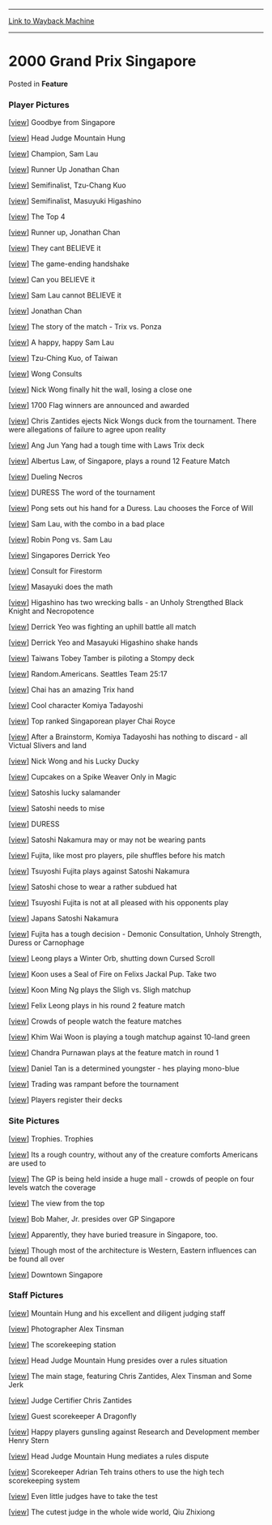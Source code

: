 
---
[Link to Wayback Machine](https://web.archive.org/web/20211206121510/https://magic.wizards.com/en/articles/archive/feature/2000-grand-prix-singapore-2000-01-01)

[_metadata_:wayback_url]:- "https://magic.wizards.com/en/articles/archive/feature/2000-grand-prix-singapore-2000-01-01"
[_metadata_:wayback_raw_url]:- "https://web.archive.org/web/20211206121510id_/https://magic.wizards.com/en/articles/archive/feature/2000-grand-prix-singapore-2000-01-01"
[_metadata_:wayback_capture_timestamp]:- "2021-12-06 12:15:10+00:00"
[_metadata_:description]:- "Player Pictures [view] Goodbye from Singapore [view] Head Judge Mountain Hung [view] Champion, Sam Lau [view] Runner Up Jonathan Chan [view] Semifinalist, Tzu-Chang Kuo [view] Semifinalist, Masuyuki Higashino [view] The Top 4 [view] Runner up, Jonathan Chan [view] They cant BELIEVE it [view] The game-ending handshake [view] Can you BELIEVE it [view] Sam Lau cannot BELIEVE it"
[_metadata_:generator]:- "Drupal 7 (http://drupal.org)"
[_metadata_:publish_date]:- "2000-01-01"
---


2000 Grand Prix Singapore
=========================



 Posted in **Feature**












### Player Pictures


[[view](http://magic.wizards.com/sites/mtg/files/image_legacy_migration/sideboard/images/GPSING00/908.jpg "Goodbye from Singapore")] Goodbye from Singapore


[[view](http://magic.wizards.com/sites/mtg/files/image_legacy_migration/sideboard/images/GPSING00/911.jpg "Head Judge Mountain Hung")] Head Judge Mountain Hung


[[view](http://magic.wizards.com/sites/mtg/files/image_legacy_migration/sideboard/images/GPSING00/913.jpg "Champion, Sam Lau")] Champion, Sam Lau


[[view](http://magic.wizards.com/sites/mtg/files/image_legacy_migration/sideboard/images/GPSING00/914.jpg "Runner Up Jonathan Chan")] Runner Up Jonathan Chan


[[view](http://magic.wizards.com/sites/mtg/files/image_legacy_migration/sideboard/images/GPSING00/915.jpg "Semifinalist, Tzu-Chang Kuo")] Semifinalist, Tzu-Chang Kuo


[[view](http://magic.wizards.com/sites/mtg/files/image_legacy_migration/sideboard/images/GPSING00/916.jpg "Semifinalist, Masuyuki Higashino")] Semifinalist, Masuyuki Higashino


[[view](http://magic.wizards.com/sites/mtg/files/image_legacy_migration/sideboard/images/GPSING00/917.jpg "The Top 4")] The Top 4


[[view](http://magic.wizards.com/sites/mtg/files/image_legacy_migration/sideboard/images/GPSING00/919.jpg "Runner up, Jonathan Chan")] Runner up, Jonathan Chan


[[view](http://magic.wizards.com/sites/mtg/files/image_legacy_migration/sideboard/images/GPSING00/920.jpg "They cant BELIEVE it")] They cant BELIEVE it


[[view](http://magic.wizards.com/sites/mtg/files/image_legacy_migration/sideboard/images/GPSING00/921.jpg "The game-ending handshake")] The game-ending handshake


[[view](http://magic.wizards.com/sites/mtg/files/image_legacy_migration/sideboard/images/GPSING00/923.jpg "Can you BELIEVE it")] Can you BELIEVE it


[[view](http://magic.wizards.com/sites/mtg/files/image_legacy_migration/sideboard/images/GPSING00/925.jpg "Sam Lau cannot BELIEVE it")] Sam Lau cannot BELIEVE it


[[view](http://magic.wizards.com/sites/mtg/files/image_legacy_migration/sideboard/images/GPSING00/926.jpg "Jonathan Chan")] Jonathan Chan


[[view](http://magic.wizards.com/sites/mtg/files/image_legacy_migration/sideboard/images/GPSING00/927.jpg "The story of the match - Trix vs. Ponza")] The story of the match - Trix vs. Ponza


[[view](http://magic.wizards.com/sites/mtg/files/image_legacy_migration/sideboard/images/GPSING00/928.jpg "A happy, happy Sam Lau")] A happy, happy Sam Lau


[[view](http://magic.wizards.com/sites/mtg/files/image_legacy_migration/sideboard/images/GPSING00/929.jpg "Tzu-Ching Kuo, of Taiwan")] Tzu-Ching Kuo, of Taiwan


[[view](http://magic.wizards.com/sites/mtg/files/image_legacy_migration/sideboard/images/GPSING00/930.jpg "Wong Consults")] Wong Consults


[[view](http://magic.wizards.com/sites/mtg/files/image_legacy_migration/sideboard/images/GPSING00/931.jpg "Nick Wong finally hit the wall, losing a close one")] Nick Wong finally hit the wall, losing a close one


[[view](http://magic.wizards.com/sites/mtg/files/image_legacy_migration/sideboard/images/GPSING00/932.jpg "1700 Flag winners are announced and awarded")] 1700 Flag winners are announced and awarded


[[view](http://magic.wizards.com/sites/mtg/files/image_legacy_migration/sideboard/images/GPSING00/938.jpg "Chris Zantides ejects Nick Wongs duck from the tournament.  There were allegations of failure to agree upon reality")] Chris Zantides ejects Nick Wongs duck from the tournament. There were allegations of failure to agree upon reality


[[view](http://magic.wizards.com/sites/mtg/files/image_legacy_migration/sideboard/images/GPSING00/939.jpg "Ang Jun Yang had a tough time with Laws Trix deck")] Ang Jun Yang had a tough time with Laws Trix deck


[[view](http://magic.wizards.com/sites/mtg/files/image_legacy_migration/sideboard/images/GPSING00/940.jpg "Albertus Law, of Singapore, plays a round 12 Feature Match")] Albertus Law, of Singapore, plays a round 12 Feature Match


[[view](http://magic.wizards.com/sites/mtg/files/image_legacy_migration/sideboard/images/GPSING00/941.jpg "Dueling Necros")] Dueling Necros


[[view](http://magic.wizards.com/sites/mtg/files/image_legacy_migration/sideboard/images/GPSING00/942.jpg "DURESS  The word of the tournament")] DURESS The word of the tournament


[[view](http://magic.wizards.com/sites/mtg/files/image_legacy_migration/sideboard/images/GPSING00/943.jpg "Pong sets out his hand for a Duress.  Lau chooses the Force of Will")] Pong sets out his hand for a Duress. Lau chooses the Force of Will


[[view](http://magic.wizards.com/sites/mtg/files/image_legacy_migration/sideboard/images/GPSING00/944.jpg "Sam Lau, with the combo in a bad place")] Sam Lau, with the combo in a bad place


[[view](http://magic.wizards.com/sites/mtg/files/image_legacy_migration/sideboard/images/GPSING00/945.jpg "Robin Pong vs. Sam Lau")] Robin Pong vs. Sam Lau


[[view](http://magic.wizards.com/sites/mtg/files/image_legacy_migration/sideboard/images/GPSING00/948.jpg "Singapores Derrick Yeo")] Singapores Derrick Yeo


[[view](http://magic.wizards.com/sites/mtg/files/image_legacy_migration/sideboard/images/GPSING00/949.jpg "Consult for Firestorm")] Consult for Firestorm


[[view](http://magic.wizards.com/sites/mtg/files/image_legacy_migration/sideboard/images/GPSING00/950.jpg "Masayuki does the math")] Masayuki does the math


[[view](http://magic.wizards.com/sites/mtg/files/image_legacy_migration/sideboard/images/GPSING00/951.jpg "Higashino has two wrecking balls - an Unholy Strengthed Black Knight and Necropotence")] Higashino has two wrecking balls - an Unholy Strengthed Black Knight and Necropotence


[[view](http://magic.wizards.com/sites/mtg/files/image_legacy_migration/sideboard/images/GPSING00/952.jpg "Derrick Yeo was fighting an uphill battle all match")] Derrick Yeo was fighting an uphill battle all match


[[view](http://magic.wizards.com/sites/mtg/files/image_legacy_migration/sideboard/images/GPSING00/953.jpg "Derrick Yeo and Masayuki Higashino shake hands")] Derrick Yeo and Masayuki Higashino shake hands


[[view](http://magic.wizards.com/sites/mtg/files/image_legacy_migration/sideboard/images/GPSING00/954.jpg "Taiwans Tobey Tamber is piloting a Stompy deck")] Taiwans Tobey Tamber is piloting a Stompy deck


[[view](http://magic.wizards.com/sites/mtg/files/image_legacy_migration/sideboard/images/GPSING00/956.jpg "Random.Americans.  Seattles Team 25:17")] Random.Americans. Seattles Team 25:17


[[view](http://magic.wizards.com/sites/mtg/files/image_legacy_migration/sideboard/images/GPSING00/957.jpg "Chai has an amazing Trix hand")] Chai has an amazing Trix hand


[[view](http://magic.wizards.com/sites/mtg/files/image_legacy_migration/sideboard/images/GPSING00/958.jpg "Cool character Komiya Tadayoshi")] Cool character Komiya Tadayoshi


[[view](http://magic.wizards.com/sites/mtg/files/image_legacy_migration/sideboard/images/GPSING00/959.jpg "Top ranked Singaporean player Chai Royce")] Top ranked Singaporean player Chai Royce


[[view](http://magic.wizards.com/sites/mtg/files/image_legacy_migration/sideboard/images/GPSING00/960.jpg "After a Brainstorm, Komiya Tadayoshi has nothing to discard - all Victual Slivers and land")] After a Brainstorm, Komiya Tadayoshi has nothing to discard - all Victual Slivers and land


[[view](http://magic.wizards.com/sites/mtg/files/image_legacy_migration/sideboard/images/GPSING00/963.jpg "Nick Wong and his Lucky Ducky")] Nick Wong and his Lucky Ducky


[[view](http://magic.wizards.com/sites/mtg/files/image_legacy_migration/sideboard/images/GPSING00/969.jpg "Cupcakes on a Spike Weaver  Only in Magic")] Cupcakes on a Spike Weaver Only in Magic


[[view](http://magic.wizards.com/sites/mtg/files/image_legacy_migration/sideboard/images/GPSING00/970.jpg "Satoshis lucky salamander")] Satoshis lucky salamander


[[view](http://magic.wizards.com/sites/mtg/files/image_legacy_migration/sideboard/images/GPSING00/971.jpg "Satoshi needs to mise")] Satoshi needs to mise


[[view](http://magic.wizards.com/sites/mtg/files/image_legacy_migration/sideboard/images/GPSING00/972.jpg "DURESS")] DURESS


[[view](http://magic.wizards.com/sites/mtg/files/image_legacy_migration/sideboard/images/GPSING00/973.jpg "Satoshi Nakamura may or may not be wearing pants")] Satoshi Nakamura may or may not be wearing pants


[[view](http://magic.wizards.com/sites/mtg/files/image_legacy_migration/sideboard/images/GPSING00/974.jpg "Fujita, like most pro players, pile shuffles before his match")] Fujita, like most pro players, pile shuffles before his match


[[view](http://magic.wizards.com/sites/mtg/files/image_legacy_migration/sideboard/images/GPSING00/975.jpg "Tsuyoshi Fujita plays against Satoshi Nakamura")] Tsuyoshi Fujita plays against Satoshi Nakamura


[[view](http://magic.wizards.com/sites/mtg/files/image_legacy_migration/sideboard/images/GPSING00/976.jpg "Satoshi chose to wear a rather subdued hat")] Satoshi chose to wear a rather subdued hat


[[view](http://magic.wizards.com/sites/mtg/files/image_legacy_migration/sideboard/images/GPSING00/977.jpg "Tsuyoshi Fujita is not at all pleased with his opponents play")] Tsuyoshi Fujita is not at all pleased with his opponents play


[[view](http://magic.wizards.com/sites/mtg/files/image_legacy_migration/sideboard/images/GPSING00/978.jpg "Japans Satoshi Nakamura")] Japans Satoshi Nakamura


[[view](http://magic.wizards.com/sites/mtg/files/image_legacy_migration/sideboard/images/GPSING00/979.jpg "Fujita has a tough decision - Demonic Consultation, Unholy Strength, Duress or Carnophage")] Fujita has a tough decision - Demonic Consultation, Unholy Strength, Duress or Carnophage


[[view](http://magic.wizards.com/sites/mtg/files/image_legacy_migration/sideboard/images/GPSING00/983.jpg "Leong plays a Winter Orb, shutting down Cursed Scroll")] Leong plays a Winter Orb, shutting down Cursed Scroll


[[view](http://magic.wizards.com/sites/mtg/files/image_legacy_migration/sideboard/images/GPSING00/985.jpg "Koon uses a Seal of Fire on Felixs Jackal Pup.  Take two")] Koon uses a Seal of Fire on Felixs Jackal Pup. Take two


[[view](http://magic.wizards.com/sites/mtg/files/image_legacy_migration/sideboard/images/GPSING00/986.jpg "Koon Ming Ng plays the Sligh vs. Sligh matchup")] Koon Ming Ng plays the Sligh vs. Sligh matchup


[[view](http://magic.wizards.com/sites/mtg/files/image_legacy_migration/sideboard/images/GPSING00/988.jpg "Felix Leong plays in his round 2 feature match")] Felix Leong plays in his round 2 feature match


[[view](http://magic.wizards.com/sites/mtg/files/image_legacy_migration/sideboard/images/GPSING00/989.jpg "Crowds of people watch the feature matches")] Crowds of people watch the feature matches


[[view](http://magic.wizards.com/sites/mtg/files/image_legacy_migration/sideboard/images/GPSING00/990.jpg "Khim Wai Woon is playing a tough matchup against 10-land green")] Khim Wai Woon is playing a tough matchup against 10-land green


[[view](http://magic.wizards.com/sites/mtg/files/image_legacy_migration/sideboard/images/GPSING00/991.jpg "Chandra Purnawan plays at the feature match in round 1")] Chandra Purnawan plays at the feature match in round 1


[[view](http://magic.wizards.com/sites/mtg/files/image_legacy_migration/sideboard/images/GPSING00/993.jpg "Daniel Tan is a determined youngster - hes playing mono-blue")] Daniel Tan is a determined youngster - hes playing mono-blue


[[view](http://magic.wizards.com/sites/mtg/files/image_legacy_migration/sideboard/images/GPSING00/994.jpg "Trading was rampant before the tournament")] Trading was rampant before the tournament


[[view](http://magic.wizards.com/sites/mtg/files/image_legacy_migration/sideboard/images/GPSING00/996.jpg "Players register their decks")] Players register their decks


### Site Pictures


[[view](http://magic.wizards.com/sites/mtg/files/image_legacy_migration/sideboard/images/GPSING00/933.jpg "Trophies.  Trophies")] Trophies. Trophies


[[view](http://magic.wizards.com/sites/mtg/files/image_legacy_migration/sideboard/images/GPSING00/946.jpg "Its a rough country, without any of the creature comforts Americans are used to")] Its a rough country, without any of the creature comforts Americans are used to


[[view](http://magic.wizards.com/sites/mtg/files/image_legacy_migration/sideboard/images/GPSING00/980.jpg "The GP is being held inside a huge mall - crowds of people on four levels watch the coverage")] The GP is being held inside a huge mall - crowds of people on four levels watch the coverage


[[view](http://magic.wizards.com/sites/mtg/files/image_legacy_migration/sideboard/images/GPSING00/981.jpg "The view from the top")] The view from the top


[[view](http://magic.wizards.com/sites/mtg/files/image_legacy_migration/sideboard/images/GPSING00/982.jpg "Bob Maher, Jr. presides over GP Singapore")] Bob Maher, Jr. presides over GP Singapore


[[view](http://magic.wizards.com/sites/mtg/files/image_legacy_migration/sideboard/images/GPSING00/997.jpg "Apparently, they have buried treasure in Singapore, too.")] Apparently, they have buried treasure in Singapore, too.


[[view](http://magic.wizards.com/sites/mtg/files/image_legacy_migration/sideboard/images/GPSING00/998.jpg "Though most of the architecture is Western, Eastern influences can be found all over")] Though most of the architecture is Western, Eastern influences can be found all over


[[view](http://magic.wizards.com/sites/mtg/files/image_legacy_migration/sideboard/images/GPSING00/999.jpg "Downtown Singapore")] Downtown Singapore


### Staff Pictures


[[view](http://magic.wizards.com/sites/mtg/files/image_legacy_migration/sideboard/images/GPSING00/909.jpg "Mountain Hung and his excellent and diligent judging staff")] Mountain Hung and his excellent and diligent judging staff


[[view](http://magic.wizards.com/sites/mtg/files/image_legacy_migration/sideboard/images/GPSING00/910.jpg "Photographer Alex Tinsman")] Photographer Alex Tinsman


[[view](http://magic.wizards.com/sites/mtg/files/image_legacy_migration/sideboard/images/GPSING00/934.jpg "The scorekeeping station")] The scorekeeping station


[[view](http://magic.wizards.com/sites/mtg/files/image_legacy_migration/sideboard/images/GPSING00/935.jpg "Head Judge Mountain Hung presides over a rules situation")] Head Judge Mountain Hung presides over a rules situation


[[view](http://magic.wizards.com/sites/mtg/files/image_legacy_migration/sideboard/images/GPSING00/936.jpg "The main stage, featuring Chris Zantides, Alex Tinsman and Some Jerk")] The main stage, featuring Chris Zantides, Alex Tinsman and Some Jerk


[[view](http://magic.wizards.com/sites/mtg/files/image_legacy_migration/sideboard/images/GPSING00/937.jpg "Judge Certifier Chris Zantides")] Judge Certifier Chris Zantides


[[view](http://magic.wizards.com/sites/mtg/files/image_legacy_migration/sideboard/images/GPSING00/947.jpg "Guest scorekeeper A Dragonfly")] Guest scorekeeper A Dragonfly


[[view](http://magic.wizards.com/sites/mtg/files/image_legacy_migration/sideboard/images/GPSING00/955.jpg "Happy players gunsling against Research and Development member Henry Stern")] Happy players gunsling against Research and Development member Henry Stern


[[view](http://magic.wizards.com/sites/mtg/files/image_legacy_migration/sideboard/images/GPSING00/962.jpg "Head Judge Mountain Hung mediates a rules dispute")] Head Judge Mountain Hung mediates a rules dispute


[[view](http://magic.wizards.com/sites/mtg/files/image_legacy_migration/sideboard/images/GPSING00/964.jpg "Scorekeeper Adrian Teh trains others to use the high tech scorekeeping system")] Scorekeeper Adrian Teh trains others to use the high tech scorekeeping system


[[view](http://magic.wizards.com/sites/mtg/files/image_legacy_migration/sideboard/images/GPSING00/967.jpg "Even little judges have to take the test")] Even little judges have to take the test


[[view](http://magic.wizards.com/sites/mtg/files/image_legacy_migration/sideboard/images/GPSING00/995.jpg "The cutest judge in the whole wide world, Qiu Zhixiong")] The cutest judge in the whole wide world, Qiu Zhixiong








